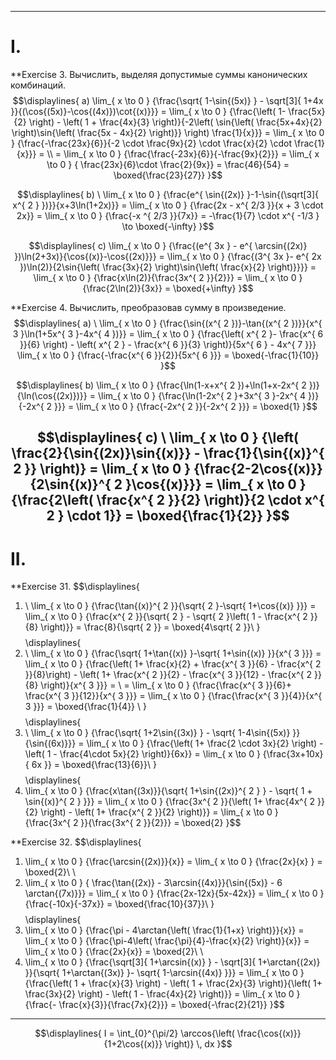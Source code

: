 
---
# I.

**Exercise 3. Вычислить, выделяя допустимые суммы канонических комбинаций.
$$\displaylines{
a) \lim_{ x \to 0 } {\frac{\sqrt{ 1-\sin{(5x)} } - \sqrt[3]{ 1+4x }}{(\cos{(5x)}-\cos{(4x)})\cot{(x)}}} = \lim_{ x \to 0 } {\frac{\left( 1- \frac{5x}{2} \right) -  \left( 1 + \frac{4x}{3} \right)}{-2\left( \sin{\left( \frac{5x+4x}{2} \right)\sin{\left( \frac{5x - 4x}{2} \right)}} \right) \frac{1}{x}}} = \lim_{ x \to 0 } {\frac{-\frac{23x}{6}}{-2 \cdot \frac{9x}{2} \cdot \frac{x}{2} \cdot \frac{1}{x}}} =  \\ = \lim_{ x \to 0 } {\frac{\frac{-23x}{6}}{-\frac{9x}{2}}} = \lim_{ x \to 0 } { \frac{23x}{6}\cdot \frac{2}{9x}} = \frac{46}{54} = \boxed{\frac{23}{27}} 
}$$

$$\displaylines{
b) \ \lim_{ x \to 0 } {\frac{e^{ \sin{(2x)} }-1-\sin{(\sqrt[3]{ x^{ 2 } })}}{x+3\ln(1+2x)}} = \lim_{ x \to 0 } {\frac{2x - x^{ 2/3 }}{x + 3 \cdot 2x}} = \lim_{ x \to 0 } {\frac{-x ^{ 2/3 }}{7x}} = -\frac{1}{7} \cdot x^{ -1/3 } \to \boxed{-\infty}
}$$

$$\displaylines{
c) \lim_{ x \to 0 } {\frac{(e^{ 3x } - e^{ \arcsin{(2x)} })\ln(2+3x)}{\cos{(x)}-\cos{(2x)}}} = \lim_{ x \to 0 } {\frac{(3^{ 3x }- e^{ 2x })\ln(2)}{2\sin{\left( \frac{3x}{2} \right)\sin{\left( \frac{x}{2} \right)}}}} = \lim_{ x \to 0 } {\frac{x\ln(2)}{\frac{3x^{ 2 }}{2}}} = \lim_{ x \to 0 } {\frac{2\ln(2)}{3x}} = \boxed{+\infty}
}$$

**Exercise 4. Вычислить, преобразовав сумму в произведение.
$$\displaylines{
a) \ \lim_{ x \to 0 } {\frac{\sin{(x^{ 2 })}-\tan{(x^{ 2 })}}{x^{ 3 }\ln(1+5x^{ 3 }-4x^{ 4 })}} = \lim_{ x \to 0 } {\frac{\left( x^{ 2 }- \frac{x^{ 6 }}{6} \right) - \left( x^{ 2 } - \frac{x^{ 6 }}{3} \right)}{5x^{ 6 } - 4x^{ 7 }}} \lim_{ x \to 0 } {\frac{-\frac{x^{ 6 }}{2}}{5x^{ 6 }}} = \boxed{-\frac{1}{10}}
}$$

$$\displaylines{
b) \lim_{ x \to 0 } {\frac{\ln(1-x+x^{ 2 })+\ln(1+x-2x^{ 2 })}{\ln(\cos{(2x)})}} = \lim_{ x \to 0 } {\frac{\ln(1-2x^{ 2 }+3x^{ 3 }-2x^{ 4 })}{-2x^{ 2 }}} = \lim_{ x \to 0 } {\frac{-2x^{ 2 }}{-2x^{ 2 }}} = \boxed{1}
}$$

$$\displaylines{
c) \ \lim_{ x \to 0 } {\left( \frac{2}{\sin{(2x)}\sin{(x)}} - \frac{1}{\sin{(x)}^{ 2 }} \right)} = \lim_{ x \to 0 } {\frac{2-2\cos{(x)}}{2\sin{(x)}^{ 2 }\cos{(x)}}} = \lim_{ x \to 0 } {\frac{2\left( \frac{x^{ 2 }}{2} \right)}{2 \cdot x^{ 2 } \cdot 1}} = \boxed{\frac{1}{2}}
}$$
---
# II.
**Exercise 31. 
$$\displaylines{
1) \ \lim_{ x \to 0 } {\frac{\tan{(x)}^{ 2 }}{\sqrt{ 2 }-\sqrt{ 1+\cos{(x)} }}}  = \lim_{ x \to 0 } {\frac{x^{ 2 }}{\sqrt{ 2 } - \sqrt{ 2 }\left( 1 - \frac{x^{ 2 }}{8} \right)}} = \frac{8}{\sqrt{ 2 }} = \boxed{4\sqrt{ 2 }}\\
}$$
$$\displaylines{
2) \ \lim_{ x \to 0 } {\frac{\sqrt{ 1+\tan{(x)} }-\sqrt{ 1+\sin{(x)} }}{x^{ 3 }}} = \lim_{ x \to 0 } {\frac{\left( 1+ \frac{x}{2} + \frac{x^{ 3 }}{6} - \frac{x^{ 2 }}{8}\right) - \left( 1+ \frac{x^{ 2 }}{2} - \frac{x^{ 3 }}{12} - \frac{x^{ 2 }}{8} \right)}{x^{ 3 }}} = \\ = \lim_{ x \to 0 } {\frac{\frac{x^{ 3 }}{6}+ \frac{x^{ 3 }}{12}}{x^{ 3 }}} = \lim_{ x \to 0 } {\frac{\frac{x^{ 3 }}{4}}{x^{ 3 }}} = \boxed{\frac{1}{4}} \\
}$$
$$\displaylines{
3) \ \lim_{ x \to 0 } {\frac{\sqrt{ 1+2\sin{(3x)} } - \sqrt{ 1-4\sin{(5x)} }}{\sin{(6x)}}} = \lim_{ x \to 0 } {\frac{\left( 1+ \frac{2 \cdot 3x}{2} \right) - \left( 1 - \frac{4\cdot 5x}{2} \right)}{6x}} = \lim_{ x \to 0 } {\frac{3x+10x}{ 6x }} = \boxed{\frac{13}{6}}\\ 
}$$
 $$\displaylines{
  4) \lim_{ x \to 0 } {\frac{x\tan{(3x)}}{\sqrt{ 1+\sin{(2x)}^{ 2 } } - \sqrt{ 1 + \sin{(x)}^{ 2 } }}} = \lim_{ x \to 0 } {\frac{3x^{ 2 }}{\left( 1+ \frac{4x^{ 2 }}{2} \right) - \left( 1+ \frac{x^{ 2 }}{2} \right)}} = \lim_{ x \to 0 } {\frac{3x^{ 2 }}{\frac{3x^{ 2 }}{2}}} = \boxed{2}
}$$

**Exercise 32. 
$$\displaylines{
1) \lim_{ x \to 0 } {\frac{\arcsin{(2x)}}{x}} = \lim_{ x \to 0 } {\frac{2x}{x} } = \boxed{2}\\ \\
2) \lim_{ x \to 0 } { \frac{\tan{(2x)} - 3\arcsin{(4x)}}{\sin{(5x)} - 6 \arctan{(7x)}}} = \lim_{ x \to 0 } {\frac{2x-12x}{5x-42x}} = \lim_{ x \to 0 } {\frac{-10x}{-37x}} = \boxed{\frac{10}{37}}\\
}$$
 $$\displaylines{
3) \lim_{ x \to 0 } {\frac{\pi - 4\arctan{\left( \frac{1}{1+x} \right)}}{x}} = \lim_{ x \to 0 } {\frac{\pi-4\left( \frac{\pi}{4}-\frac{x}{2} \right)}{x}} = \lim_{ x \to 0 } {\frac{2x}{x}} = \boxed{2}\\ \\ 
4) \lim_{ x \to 0 } {\frac{\sqrt[3]{ 1+\arcsin{(x)} } - \sqrt[3]{ 1+\arctan{(2x)} }}{\sqrt{ 1+\arctan{(3x)} }- \sqrt{ 1-\arcsin{(4x)} }}} = \lim_{ x \to 0 } {\frac{\left( 1 + \frac{x}{3} \right) - \left( 1 + \frac{2x}{3} \right)}{\left( 1+ \frac{3x}{2} \right) - \left( 1 - \frac{4x}{2} \right)}} = \lim_{ x \to 0 } {\frac{- \frac{x}{3}}{\frac{7x}{2}}} = \boxed{-\frac{2}{21}}
}$$

---
$$\displaylines{
I = \int_{0}^{\pi/2} \arccos{\left( \frac{\cos{(x)}}{1+2\cos{(x)}} \right)} \, dx 
}$$
